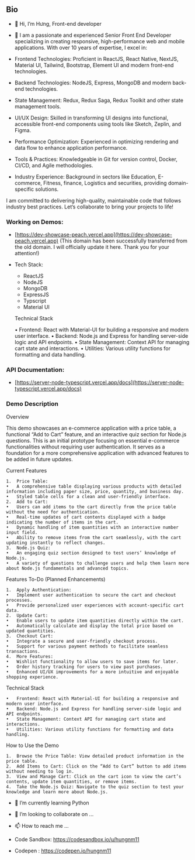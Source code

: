 ## Bio

- 👋 Hi, I’m Hưng, Front-end developer
- 👀 I am a passionate and experienced Senior Front End Developer specializing in creating responsive, high-performance web and mobile applications. With over 10 years of expertise, I excel in:

- Frontend Technologies: Proficient in ReactJS, React Native, NextJS, Material UI, Tailwind, Bootstrap, Element UI and modern front-end technologies.
- Backend Technologies: NodeJS, Express, MongoDB and modern back-end technologies.
- State Management: Redux, Redux Saga, Redux Toolkit and other state management tools.
- UI/UX Design: Skilled in transforming UI designs into functional, accessible front-end components using tools like Sketch, Zeplin, and Figma.
- Performance Optimization: Experienced in optimizing rendering and data flow to enhance application performance.
- Tools & Practices: Knowledgeable in Git for version control, Docker, CI/CD, and Agile methodologies.
- Industry Experience: Background in sectors like Education, E-commerce, Fitness, finance, Logistics and securities, providing domain-specific solutions.

I am committed to delivering high-quality, maintainable code that follows industry best practices. Let’s collaborate to bring your projects to life!

### Working on Demos: 
- [https://dev-showcase-peach.vercel.app](https://dev-showcase-peach.vercel.app) (This domain has been successfully transferred from the old domain. I will officially update it here. Thank you for your attention!)
- Tech Stack:
  - ReactJS
  - NodeJS
  - MongoDB
  - ExpressJS
  - Typscript
  - Material UI
 
  Technical Stack

	•	Frontend: React with Material-UI for building a responsive and modern user interface.
	•	Backend: Node.js and Express for handling server-side logic and API endpoints.
	•	State Management: Context API for managing cart state and interactions.
	•	Utilities: Various utility functions for formatting and data handling.

### API Documentation: 
- [https://server-node-typescript.vercel.app/docs](https://server-node-typescript.vercel.app/docs)

### Demo Description

Overview

This demo showcases an e-commerce application with a price table, a functional “Add to Cart” feature, and an interactive quiz section for Node.js questions. This is an initial prototype focusing on essential e-commerce functionalities without requiring user authentication. It serves as a foundation for a more comprehensive application with advanced features to be added in future updates.

Current Features

	1.	Price Table:
	•	A comprehensive table displaying various products with detailed information including paper size, price, quantity, and business day.
	•	Styled table cells for a clean and user-friendly interface.
	2.	Add to Cart:
	•	Users can add items to the cart directly from the price table without the need for authentication.
	•	Real-time updates of cart contents displayed with a badge indicating the number of items in the cart.
	•	Dynamic handling of item quantities with an interactive number input field.
	•	Ability to remove items from the cart seamlessly, with the cart updating instantly to reflect changes.
	3.	Node.js Quiz:
	•	An engaging quiz section designed to test users’ knowledge of Node.js.
	•	A variety of questions to challenge users and help them learn more about Node.js fundamentals and advanced topics.

Features To-Do (Planned Enhancements)

	1.	Apply Authentication:
	•	Implement user authentication to secure the cart and checkout processes.
	•	Provide personalized user experiences with account-specific cart data.
	2.	Update Cart:
	•	Enable users to update item quantities directly within the cart.
	•	Automatically calculate and display the total price based on updated quantities.
	3.	Checkout Cart:
	•	Integrate a secure and user-friendly checkout process.
	•	Support for various payment methods to facilitate seamless transactions.
	4.	More Features:
	•	Wishlist functionality to allow users to save items for later.
	•	Order history tracking for users to view past purchases.
	•	Enhanced UI/UX improvements for a more intuitive and enjoyable shopping experience.

Technical Stack

	•	Frontend: React with Material-UI for building a responsive and modern user interface.
	•	Backend: Node.js and Express for handling server-side logic and API endpoints.
	•	State Management: Context API for managing cart state and interactions.
	•	Utilities: Various utility functions for formatting and data handling.

How to Use the Demo

	1.	Browse the Price Table: View detailed product information in the price table.
	2.	Add Items to Cart: Click on the “Add to Cart” button to add items without needing to log in.
	3.	View and Manage Cart: Click on the cart icon to view the cart’s contents, update item quantities, or remove items.
	4.	Take the Node.js Quiz: Navigate to the quiz section to test your knowledge and learn more about Node.js.

- 🌱 I’m currently learning Python
- 💞️ I’m looking to collaborate on ...
- 📫 How to reach me ...



- Code Sandbox: https://codesandbox.io/u/hungnm11
- Codepen : https://codepen.io/hungnm11

<!---
hungnm11/hungnm11 is a ✨ special ✨ repository because its `README.md` (this file) appears on your GitHub profile.
You can click the Preview link to take a look at your changes.
--->
